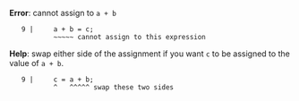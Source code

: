 **Error**: cannot assign to `a + b`

```
   9 |     a + b = c;
           ~~~~~ cannot assign to this expression
```

**Help**: swap either side of the assignment if you want `c` to be
assigned to the value of `a + b`.

```
   9 |     c = a + b;
           ^   ^^^^^ swap these two sides
```

